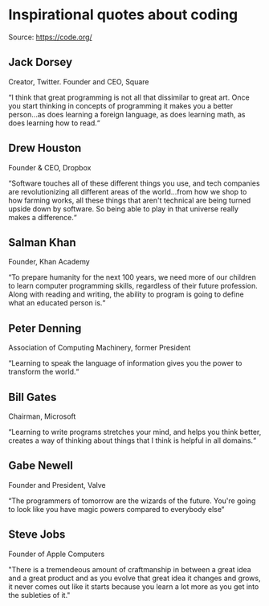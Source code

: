 # Inspirational quotes about coding

Source: <https://code.org/>

## Jack Dorsey

Creator, Twitter. Founder and CEO, Square

“I think that great programming is not all that dissimilar to great art. Once you start thinking in concepts of programming it makes you a better person...as does learning a foreign language, as does learning math, as does learning how to read.“

## Drew Houston

Founder & CEO, Dropbox

“Software touches all of these different things you use, and tech companies are revolutionizing all different areas of the world...from how we shop to how farming works, all these things that aren't technical are being turned upside down by software. So being able to play in that universe really makes a difference.“

## Salman Khan

Founder, Khan Academy

“To prepare humanity for the next 100 years, we need more of our children to learn computer programming skills, regardless of their future profession. Along with reading and writing, the ability to program is going to define what an educated person is.“

## Peter Denning

Association of Computing Machinery, former President

“Learning to speak the language of information gives you the power to transform the world.“

## Bill Gates

Chairman, Microsoft

“Learning to write programs stretches your mind, and helps you think better, creates a way of thinking about things that I think is helpful in all domains.“

## Gabe Newell

Founder and President, Valve

“The programmers of tomorrow are the wizards of the future. You're going to look like you have magic powers compared to everybody else“

## Steve Jobs

Founder of Apple Computers

"There is a tremendeous amount of craftmanship in between a great idea and a great product and as you evolve that great idea it changes and grows, it never comes out like it starts because you learn a lot more as you get into the subleties of it."